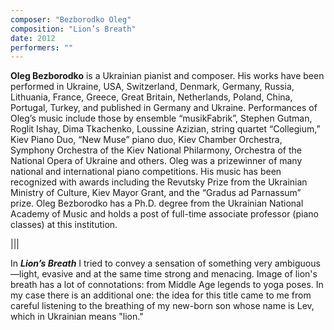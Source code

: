 ```yaml
---
composer: "Bezborodko Oleg"
composition: "Lion’s Breath"
date: 2012
performers: ""
---
```

**Oleg Bezborodko** is a Ukrainian pianist and composer. His works have been performed in Ukraine, USA, Switzerland, Denmark, Germany, Russia, Lithuania, France, Greece, Great Britain, Netherlands, Poland, China, Portugal, Turkey, and published in Germany and Ukraine. Performances of Oleg’s music include those by ensemble “musikFabrik”, Stephen Gutman, Roglit Ishay, Dima Tkachenko, Loussine Azizian, string quartet “Collegium,” Kiev Piano Duo, “New Muse” piano duo, Kiev Chamber Orchestra, Symphony Orchestra of the Kiev National Philarmony, Orchestra of the National Opera of Ukraine and others. Oleg was a prizewinner of many national and international piano competitions. His music has been recognized with awards including the Revutsky Prize from the Ukrainian Ministry of Culture, Kiev Mayor Grant, and the “Gradus ad Parnassum” prize. Oleg Bezborodko has a Ph.D. degree from the Ukrainian National Academy of Music and holds a post of full-time associate professor (piano classes) at this institution.

|||

In **_Lion’s Breath_** I tried to convey a sensation of something very ambiguous—light, evasive and at the same time strong and menacing. Image of lion's breath has a lot of connotations: from Middle Age legends to yoga poses. In my case there is an additional one: the idea for this title came to me from careful listening to the breathing of my new-born son whose name is Lev, which in Ukrainian means "lion."